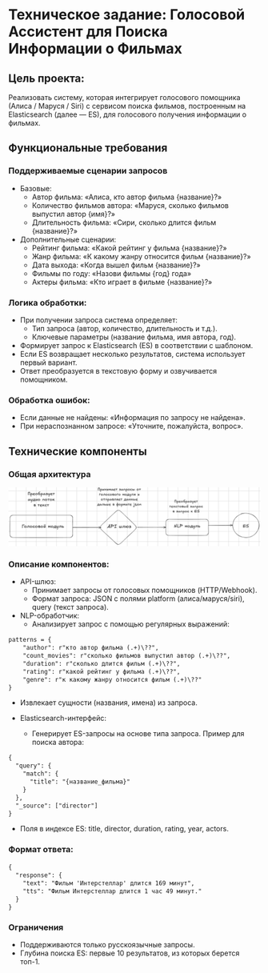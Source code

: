 # Техническое задание: Голосовой Ассистент для Поиска Информации о Фильмах

## Цель проекта:
Реализовать систему, которая интегрирует голосового помощника 
(Алиса / Маруся / Siri) с сервисом поиска фильмов, 
построенным на Elasticsearch (далее — ES), 
для голосового получения информации о фильмах.

## Функциональные требования
### Поддерживаемые сценарии запросов
* Базовые:
  * Автор фильма: «Алиса, кто автор фильма {название}?» 
  * Количество фильмов автора: «Маруся, сколько фильмов выпустил автор {имя}?»
  * Длительность фильма: «Сири, сколько длится фильм {название}?»
* Дополнительные сценарии:
  * Рейтинг фильма: «Какой рейтинг у фильма {название}?»
  * Жанр фильма: «К какому жанру относится фильм {название}?»
  * Дата выхода: «Когда вышел фильм {название}?»
  * Фильмы по году: «Назови фильмы {год} года»
  * Актеры фильма: «Кто играет в фильме {название}?»

### Логика обработки:
* При получении запроса система определяет:
  * Тип запроса (автор, количество, длительность и т.д.). 
  * Ключевые параметры (название фильма, имя автора, год).
* Формирует запрос к Elasticsearch (ES) в соответствии с шаблоном. 
* Если ES возвращает несколько результатов, система использует первый вариант. 
* Ответ преобразуется в текстовую форму и озвучивается помощником.

### Обработка ошибок:
* Если данные не найдены: «Информация по запросу не найдена». 
* При нераспознанном запросе: «Уточните, пожалуйста, вопрос».

## Технические компоненты
### Общая архитектура
![img.png](img.png)

### Описание компонентов:
* API-шлюз:
  * Принимает запросы от голосовых помощников (HTTP/Webhook). 
  * Формат запроса: JSON с полями platform (алиса/маруся/siri), query (текст запроса).
* NLP-обработчик:
  * Анализирует запрос с помощью регулярных выражений:
```
patterns = {
    "author": r"кто автор фильма (.+)\??",
    "count_movies": r"сколько фильмов выпустил автор (.+)\??",
    "duration": r"сколько длится фильм (.+)\??",
    "rating": r"какой рейтинг у фильма (.+)\??",
    "genre": r"к какому жанру относится фильм (.+)\??"
}
```
  * Извлекает сущности (названия, имена) из запроса.

* Elasticsearch-интерфейс:
  * Генерирует ES-запросы на основе типа запроса. Пример для поиска автора:
```
{
  "query": {
    "match": {
      "title": "{название_фильма}"
    }
  },
  "_source": ["director"]
}
```
* Поля в индексе ES: title, director, duration, rating, year, actors.

### Формат ответа:
```
{
  "response": {
    "text": "Фильм 'Интерстеллар' длится 169 минут",
    "tts": "Фильм Интерстеллар длится 1 час 49 минут."
  }
}
```

### Ограничения
* Поддерживаются только русскоязычные запросы. 
* Глубина поиска ES: первые 10 результатов, из которых берется топ-1.

